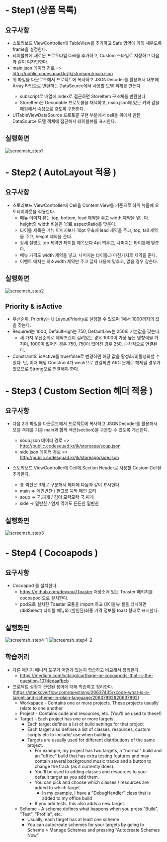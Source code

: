 # - Step1 (상품 목록)

## 요구사항
- 스토리보드 ViewController에 TableView를 추가하고 Safe 영역에 가득 채우도록 frame을 설정한다.
- 테이블뷰에 새로운 프로토타입 Cell을 추가하고, Custom 스타일로 지정하고 다음과 같이 디자인한다.
- main.json 데이터 경로 => http://public.codesquad.kr/jk/storeapp/main.json
- 위 파일을 다운로드해서 프로젝트에 복사하고 JSONDecoder를 활용해서 내부에 Array<StoreItem> 타입으로 변환하는 DataSource에서 사용할 모델 객체를 만든다.
	- subscript로 배열에 index로 접근하면 StoreItem 구조체를 반환한다.
	- StoreItem은 Decodable 프로토콜을 채택하고, main.json에 있는 키와 값을 매핑해서 속성으로 갖도록 구현한다.
- UITableViewDataSource 프로토콜 구현 부분에서 cell을 위에서 만든 DataSource 모델 객체에 접근해서 테이블뷰를 표시한다.

## 실행화면
![screemsh_step1](./img/Step1.png)

# - Step2 ( AutoLayout 적용 )

## 요구사항
- 스토리보드 ViewController에 Cell을 Content View를 기준으로 하위 뷰들에 오토레이아웃을 적용한다.
	- 메뉴 이미지 뷰는 top, bottom, lead 제약을 주고 width 제약을 넣는다. height와 width 비율은 1:1로 aspectRatio를 맞춘다.
	- 타이틀 제목은 메뉴 이미지보다 10pt 우측에 lead 제약을 주고, top, tail 제약을 주고, height 제약을 준다.
	- 상세 설명도 top 제약만 타이틀 제목보다 4pt 띄우고, 나머지는 타이틀에 맞춘다.
	- 메뉴 가격도 width 제약을 넣고, 나머지는 타이틀과 마찬가지로 제약을 준다.
	- 이벤트 배지는 최소width 제약만 주고 글자 내용에 맞추고, 없을 경우 감춘다.

## 실행화면
![screemsh_step2](./img/Step2.png)

## Priority & isActive
 - 우선순위, Priority는 UILayoutPriority로 설정할 수 있으며 1에서 1000까지의 값을 갖는다.
 - Required는 1000, DefaultHigh는 750, DefaultLow는 250의 기본값을 갖는다.
  	- 세 가지 우선순위로 제약조건이 걸려있는 경우 1000이 가장 높은 영향력을 가지며, 1000이 없어진 경우 750, 750이 없어진 경우 250, 순차적으로 연결된다.
 - Constraint의 isActive를 true/false로 변경하면 해당 값을 활성화/비활성화할 수 있다. 단, 이때 해당 Constraint가 weak으로 연결되면 ARC 문제로 해제될 경우가 있으므로 Strong으로 연결해야 한다.

# - Step3 ( Custom Section 헤더 적용 )
## 요구사항
- 다음 2개 파일을 다운로드해서 프로젝트에 복사하고 JSONDecoder를 활용해서 모델 객체를 기존 main과 함께 섹션(section)을 구분할 수 있도록 개선한다.
	- soup.json 데이터 경로 => http://public.codesquad.kr/jk/storeapp/soup.json
	- side.json 데이터 경로 => http://public.codesquad.kr/jk/storeapp/side.json

- 스토리보드 ViewController에 Cell에 Section Header로 사용할 Custom Cell을 추가한다.
	- 총 섹션은 3개로 구분해서 헤더에 다음과 같이 표시한다.
	- main => 메인반찬 / 한그릇 뚝딱 메인 요리
	- soup => 국.찌게 / 김이 모락모락 국.찌게
	- side => 밑반찬 / 언제 먹어도 든든한 밑반찬

## 실행화면
![screemsh_step3](./img/Step3.png)

# - Step4 ( Cocoapods )
## 요구사항
- Cocoapod 를 설치한다.
	- https://github.com/devxoul/Toaster 저장소에 있는 Toaster 패키지를 cocoapod 으로 설치한다.
	- pod으로 설치한 Toaster 모듈을 import 하고 테이블뷰 셀을 터치하면 (didSelect) 타이틀 메뉴와 (할인된)최종 가격 정보를 toast 형태로 표시한다.

## 실행화면
![screemsh_step4-1](./img/Step4-1.png)
![screemsh_step4-2](./img/Step4-2.png)


## 학습꺼리
- 다른 패키지 매니저 도구가 어떤게 있는지 학습하고 비교해서 정리한다.
	- https://medium.com/xcblog/carthage-or-cocoapods-that-is-the-question-1074edaafbcb
- 프로젝트 설정과 관련된 용어에 대해 학습하고 정리한다.(https://stackoverflow.com/questions/20637435/xcode-what-is-a-target-and-scheme-in-plain-language/20637892#20637892)
	- Workspace - Contains one or more projects. These projects usually relate to one another
	- Project - Contains code and resources, etc. (You'll be used to these!)
	- Target - Each project has one or more targets.
		- Each target defines a list of build settings for that project
		- Each target also defines a list of classes, resources, custom scripts etc to include/ use when building.
		- Targets are usually used for different distributions of the same project.
			- For example, my project has two targets, a "normal" build and an "office" build that has extra testing features and may contain several background music tracks and a button to change the track (as it currently does).
			- You'll be used to adding classes and resources to your default target as you add them.
			- You can pick and choose which classes / resources are added to which target.
				- In my example, I have a "DebugHandler" class that is added to my office build
			- If you add tests, this also adds a new target.
	- Scheme - A scheme defines what happens when you press "Build", "Test", "Profile", etc.
		- Usually, each target has at least one scheme
		- You can autocreate schemes for your targets by going to Scheme > Manage Schemes and pressing "Autocreate Schemes Now"
